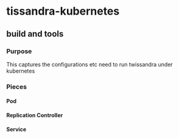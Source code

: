 # **tissandra-kubernetes**
##  build and tools
### Purpose
This captures the configurations etc need to run twissandra under kubernetes

### Pieces
#### Pod

#### Replication Controller

#### Service



